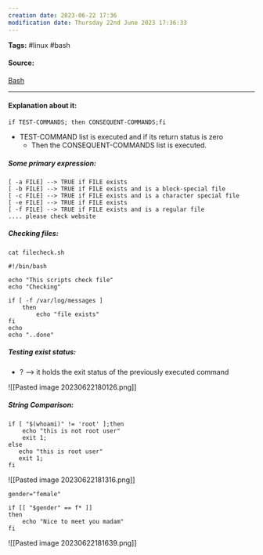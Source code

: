 ```yaml
---
creation date: 2023-06-22 17:36
modification date: Thursday 22nd June 2023 17:36:33
---
```


**Tags:** #linux #bash

#### Source:
[Bash](https://tldp.org/LDP/Bash-Beginners-Guide/html/sect_07_01.html)

--------------------------------------

#### Explanation about it:

```
if TEST-COMMANDS; then CONSEQUENT-COMMANDS;fi
```

* TEST-COMMAND list is executed and if its return status is zero
	* Then the CONSEQUENT-COMMANDS list is executed.

##### Some primary expression:

```
[ -a FILE] --> TRUE if FILE exists
[ -b FILE] --> TRUE if FILE exists and is a block-special file
[ -c FILE] --> TRUE if FILE exists and is a character special file
[ -e FILE] --> TRUE if FILE exists
[ -f FILE] --> TRUE if FILE exists and is a regular file
.... please check website
```

##### Checking files:

```
cat filecheck.sh

#!/bin/bash

echo "This scripts check file"
echo "Checking"

if [ -f /var/log/messages ]
    then
        echo "file exists"
fi
echo
echo "..done"
```

##### Testing exist status:

* ? --> it holds the exit status of the previously executed command

![[Pasted image 20230622180126.png]]


##### String Comparison:

```
if [ "$(whoami)" != 'root' ];then
    echo "this is not root user"
    exit 1;
else
   echo "this is root user"
   exit 1;
fi
```

![[Pasted image 20230622181316.png]]

```
gender="female"

if [[ "$gender" == f* ]]
then
    echo "Nice to meet you madam"
fi
```

![[Pasted image 20230622181639.png]]


